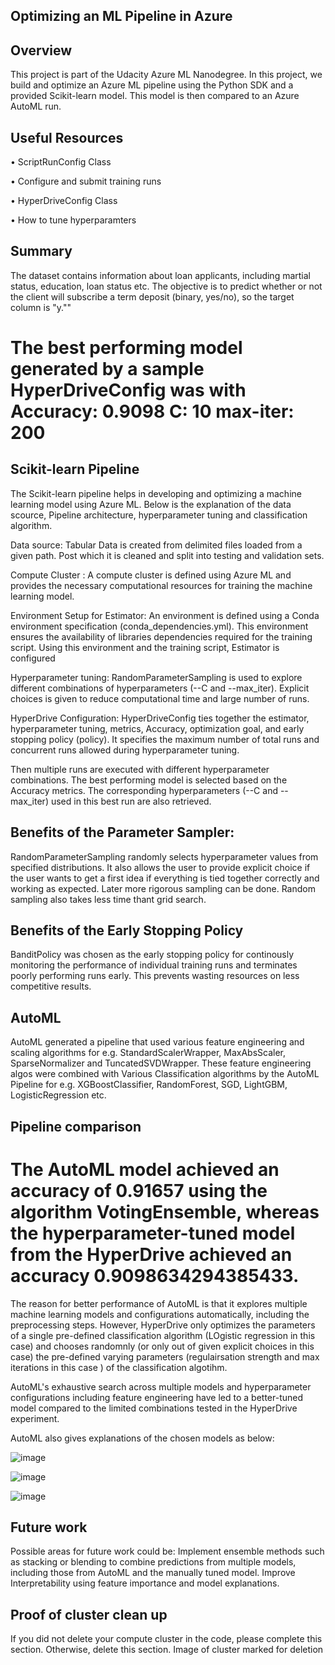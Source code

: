 ## Optimizing an ML Pipeline in Azure

## Overview
This project is part of the Udacity Azure ML Nanodegree. In this project, we build and optimize an Azure ML pipeline using the Python SDK and a provided Scikit-learn model. This model is then compared to an Azure AutoML run.

## Useful Resources
•	ScriptRunConfig Class

•	Configure and submit training runs

•	HyperDriveConfig Class

•	How to tune hyperparamters

## Summary
The dataset contains information about loan applicants, including martial status, education, loan status etc. The objective is to predict whether or not the client will subscribe a term deposit (binary, yes/no), so the target column is "y.""

# The best performing model generated by a sample HyperDriveConfig was with Accuracy: 0.9098 C: 10 max-iter: 200

## Scikit-learn Pipeline
The Scikit-learn pipeline helps in developing and optimizing a machine learning model using Azure ML. Below is the explanation of the data scource, Pipeline architecture, hyperparameter tuning and classification algorithm.

Data source: Tabular Data is created from delimited files loaded from a given path. Post which it is cleaned and split into testing and validation sets.

Compute Cluster : A compute cluster is defined using Azure ML and provides the necessary computational resources for training the machine learning model.

Environment Setup for Estimator: An environment is defined using a Conda environment specification (conda_dependencies.yml). This environment ensures the availability of libraries dependencies required for the training script. Using this environment and the training script, Estimator is configured

Hyperparameter tuning: RandomParameterSampling is used to explore different combinations of hyperparameters (--C and --max_iter). Explicit choices is given to reduce computational time and large number of runs.

HyperDrive Configuration: HyperDriveConfig ties together the estimator, hyperparameter tuning, metrics, Accuracy, optimization goal, and early stopping policy (policy). It specifies the maximum number of total runs and concurrent runs allowed during hyperparameter tuning.

Then multiple runs are executed with different hyperparameter combinations. The best performing model is selected based on the Accuracy metrics. The corresponding hyperparameters (--C and --max_iter) used in this best run are also retrieved.

## Benefits of the Parameter Sampler:

RandomParameterSampling randomly selects hyperparameter values from specified distributions. It also allows the user to provide explicit choice if the user wants to get a first idea if everything is tied together correctly and working as expected. Later more rigorous sampling can be done. Random sampling also takes less time thant grid search.

## Benefits of the Early Stopping Policy
BanditPolicy was chosen as the early stopping policy for continously monitoring the performance of individual training runs and terminates poorly performing runs early. This prevents wasting resources on less competitive results.

## AutoML
AutoML generated a pipeline that used various feature engineering and scaling algorithms for e.g. StandardScalerWrapper, MaxAbsScaler, SparseNormalizer and TuncatedSVDWrapper. These feature engineering algos were combined with Various Classification algorithms by the AutoML Pipeline for e.g. XGBoostClassifier, RandomForest, SGD, LightGBM, LogisticRegression etc.

## Pipeline comparison
# The AutoML model achieved an accuracy of 0.91657 using the algorithm VotingEnsemble, whereas the hyperparameter-tuned model from the HyperDrive achieved an accuracy 0.9098634294385433.

The reason for better performance of AutoML is that it explores multiple machine learning models and configurations automatically, including the preprocessing steps. However, HyperDrive only optimizes the parameters of a single pre-defined classification algorithm (LOgistic regression in this case) and chooses randomnly (or only out of given explicit choices in this case) the pre-defined varying parameters (regulairsation strength and max iterations in this case ) of the classification algotihm.

AutoML's exhaustive search across multiple models and hyperparameter configurations including feature engineering have led to a better-tuned model compared to the limited combinations tested in the HyperDrive experiment.

AutoML also gives explanations of the chosen models as below: 

![image](https://github.com/saxenam06/Azure_MP_OptML/assets/83720464/6f297674-af1c-4b3a-8f65-f7f9d75cdb40)

![image](https://github.com/saxenam06/Azure_MP_OptML/assets/83720464/c8fa4478-3d0e-4f89-9862-20fbaf9d743e)

![image](https://github.com/saxenam06/Azure_MP_OptML/assets/83720464/0544a3a2-d5f5-4f40-a0df-e710431329ab)

## Future work
Possible areas for future work could be: Implement ensemble methods such as stacking or blending to combine predictions from multiple models, including those from AutoML and the manually tuned model.
Improve Interpretability using feature importance and model explanations.

## Proof of cluster clean up
If you did not delete your compute cluster in the code, please complete this section. Otherwise, delete this section. Image of cluster marked for deletion
